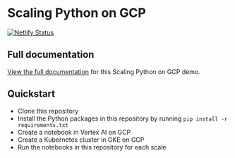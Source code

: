 # Scaling Python on GCP

[![Netlify Status](https://api.netlify.com/api/v1/badges/28701e96-c82b-4224-8a01-dcb3af348a50/deploy-status)](https://app.netlify.com/sites/scaling-python-on-gcp/deploys)

## Full documentation

[View the full documentation](https://gcp.koverholt.com) for this Scaling Python
on GCP demo.

## Quickstart

- Clone this repository
- Install the Python packages in this repository by running `pip install -r requirements.txt`
- Create a notebook in Vertex AI on GCP
- Create a Kubernetes cluster in GKE on GCP
- Run the notebooks in this repository for each scale
